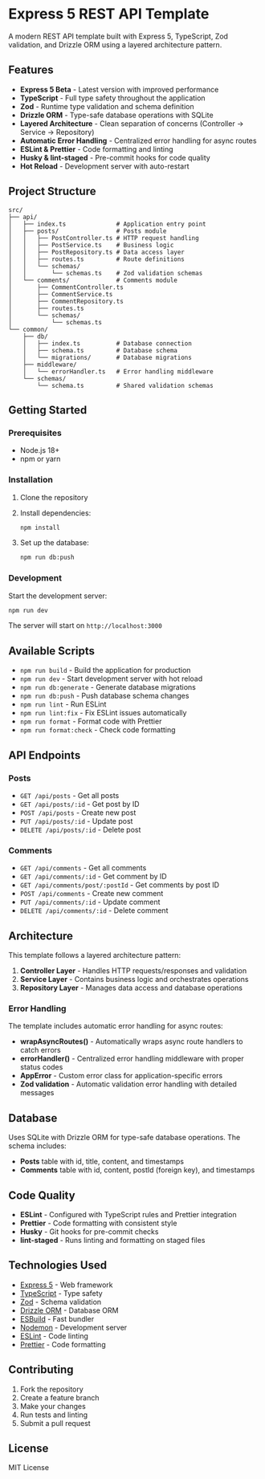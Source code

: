 # Express 5 REST API Template

A modern REST API template built with Express 5, TypeScript, Zod validation, and Drizzle ORM using a layered architecture pattern.

## Features

- **Express 5 Beta** - Latest version with improved performance
- **TypeScript** - Full type safety throughout the application
- **Zod** - Runtime type validation and schema definition
- **Drizzle ORM** - Type-safe database operations with SQLite
- **Layered Architecture** - Clean separation of concerns (Controller → Service → Repository)
- **Automatic Error Handling** - Centralized error handling for async routes
- **ESLint & Prettier** - Code formatting and linting
- **Husky & lint-staged** - Pre-commit hooks for code quality
- **Hot Reload** - Development server with auto-restart

## Project Structure

```
src/
├── api/
│   ├── index.ts              # Application entry point
│   ├── posts/                # Posts module
│   │   ├── PostController.ts # HTTP request handling
│   │   ├── PostService.ts    # Business logic
│   │   ├── PostRepository.ts # Data access layer
│   │   ├── routes.ts         # Route definitions
│   │   └── schemas/
│   │       └── schemas.ts    # Zod validation schemas
│   └── comments/             # Comments module
│       ├── CommentController.ts
│       ├── CommentService.ts
│       ├── CommentRepository.ts
│       ├── routes.ts
│       └── schemas/
│           └── schemas.ts
└── common/
    ├── db/
    │   ├── index.ts          # Database connection
    │   ├── schema.ts         # Database schema
    │   └── migrations/       # Database migrations
    ├── middleware/
    │   └── errorHandler.ts   # Error handling middleware
    └── schemas/
        └── schema.ts         # Shared validation schemas
```

## Getting Started

### Prerequisites

- Node.js 18+
- npm or yarn

### Installation

1. Clone the repository
2. Install dependencies:
   ```bash
   npm install
   ```

3. Set up the database:
   ```bash
   npm run db:push
   ```

### Development

Start the development server:
```bash
npm run dev
```

The server will start on `http://localhost:3000`

## Available Scripts

- `npm run build` - Build the application for production
- `npm run dev` - Start development server with hot reload
- `npm run db:generate` - Generate database migrations
- `npm run db:push` - Push database schema changes
- `npm run lint` - Run ESLint
- `npm run lint:fix` - Fix ESLint issues automatically
- `npm run format` - Format code with Prettier
- `npm run format:check` - Check code formatting

## API Endpoints

### Posts
- `GET /api/posts` - Get all posts
- `GET /api/posts/:id` - Get post by ID
- `POST /api/posts` - Create new post
- `PUT /api/posts/:id` - Update post
- `DELETE /api/posts/:id` - Delete post

### Comments
- `GET /api/comments` - Get all comments
- `GET /api/comments/:id` - Get comment by ID
- `GET /api/comments/post/:postId` - Get comments by post ID
- `POST /api/comments` - Create new comment
- `PUT /api/comments/:id` - Update comment
- `DELETE /api/comments/:id` - Delete comment

## Architecture

This template follows a layered architecture pattern:

1. **Controller Layer** - Handles HTTP requests/responses and validation
2. **Service Layer** - Contains business logic and orchestrates operations
3. **Repository Layer** - Manages data access and database operations

### Error Handling

The template includes automatic error handling for async routes:
- **wrapAsyncRoutes()** - Automatically wraps async route handlers to catch errors
- **errorHandler()** - Centralized error handling middleware with proper status codes
- **AppError** - Custom error class for application-specific errors
- **Zod validation** - Automatic validation error handling with detailed messages

## Database

Uses SQLite with Drizzle ORM for type-safe database operations. The schema includes:
- **Posts** table with id, title, content, and timestamps
- **Comments** table with id, content, postId (foreign key), and timestamps

## Code Quality

- **ESLint** - Configured with TypeScript rules and Prettier integration
- **Prettier** - Code formatting with consistent style
- **Husky** - Git hooks for pre-commit checks
- **lint-staged** - Runs linting and formatting on staged files

## Technologies Used

- [Express 5](https://expressjs.com/) - Web framework
- [TypeScript](https://www.typescriptlang.org/) - Type safety
- [Zod](https://zod.dev/) - Schema validation
- [Drizzle ORM](https://orm.drizzle.team/) - Database ORM
- [ESBuild](https://esbuild.github.io/) - Fast bundler
- [Nodemon](https://nodemon.io/) - Development server
- [ESLint](https://eslint.org/) - Code linting
- [Prettier](https://prettier.io/) - Code formatting

## Contributing

1. Fork the repository
2. Create a feature branch
3. Make your changes
4. Run tests and linting
5. Submit a pull request

## License

MIT License